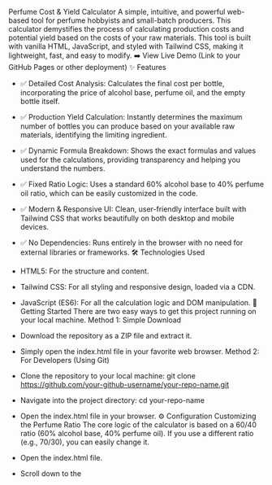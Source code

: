 Perfume Cost & Yield Calculator
A simple, intuitive, and powerful web-based tool for perfume hobbyists and small-batch producers. This calculator demystifies the process of calculating production costs and potential yield based on the costs of your raw materials.
This tool is built with vanilla HTML, JavaScript, and styled with Tailwind CSS, making it lightweight, fast, and easy to modify.
➡️ View Live Demo (Link to your GitHub Pages or other deployment)
✨ Features
 * ✅ Detailed Cost Analysis: Calculates the final cost per bottle, incorporating the price of alcohol base, perfume oil, and the empty bottle itself.
 * ✅ Production Yield Calculation: Instantly determines the maximum number of bottles you can produce based on your available raw materials, identifying the limiting ingredient.
 * ✅ Dynamic Formula Breakdown: Shows the exact formulas and values used for the calculations, providing transparency and helping you understand the numbers.
 * ✅ Fixed Ratio Logic: Uses a standard 60% alcohol base to 40% perfume oil ratio, which can be easily customized in the code.
 * ✅ Modern & Responsive UI: Clean, user-friendly interface built with Tailwind CSS that works beautifully on both desktop and mobile devices.
 * ✅ No Dependencies: Runs entirely in the browser with no need for external libraries or frameworks.
🛠️ Technologies Used
 * HTML5: For the structure and content.
 * Tailwind CSS: For all styling and responsive design, loaded via a CDN.
 * JavaScript (ES6): For all the calculation logic and DOM manipulation.
🚀 Getting Started
There are two easy ways to get this project running on your local machine.
Method 1: Simple Download
 * Download the repository as a ZIP file and extract it.
 * Simply open the index.html file in your favorite web browser.
Method 2: For Developers (Using Git)
 * Clone the repository to your local machine:
   git clone https://github.com/your-github-username/your-repo-name.git

 * Navigate into the project directory:
   cd your-repo-name

 * Open the index.html file in your browser.
⚙️ Configuration
Customizing the Perfume Ratio
The core logic of the calculator is based on a 60/40 ratio (60% alcohol base, 40% perfume oil). If you use a different ratio (e.g., 70/30), you can easily change it.
 * Open the index.html file.
 * Scroll down to the <script> tag at the bottom.
 * Find these two lines in the // --- ===== COST CALCULATION ===== --- section:
   const baseAmountInFinal = finalQuantity * 0.60; // <-- Change this value
const oilAmountInFinal = finalQuantity * 0.40;  // <-- Change this value

 * Adjust the decimal values to match your desired ratio. Ensure they add up to 1.0 (e.g., 0.70 and 0.30 for a 70/30 split).
 * Save the file, and the calculator will now use your custom ratio.
🤝 How to Contribute
Contributions, issues, and feature requests are welcome! Feel free to check the issues page.
 * Fork the Project.
 * Create your Feature Branch (git checkout -b feature/AmazingFeature).
 * Commit your Changes (git commit -m 'Add some AmazingFeature').
 * Push to the Branch (git push origin feature/AmazingFeature).
 * Open a Pull Request.
📄 License
This project is licensed under the MIT License. See the LICENSE file for more details.
Created with care in Bagan Serai, Perak.
